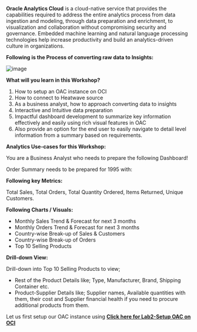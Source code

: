 **Oracle Analytics Cloud** is a cloud-native service that provides the capabilities required to address the entire analytics process from data ingestion and modeling, through data preparation and enrichment, to visualization and collaboration without compromising security and governance. Embedded machine learning and natural language processing technologies help increase productivity and build an analytics-driven culture in organizations.

**Following is the Process of converting raw data to Insights:**

![image](https://user-images.githubusercontent.com/90479726/133066693-501215b3-b0fc-4d7e-87a9-25755130e51c.png)

**What will you learn in this Workshop?**

1. How to setup an OAC instance on OCI
2. How to connect to Heatwave source
3. As a business analyst, how to approach converting data to insights
4. Interactive and Intuitive data preparation
5. Impactful dashboard development to summarize key information effectively and easily using rich visual features in OAC
6. Also provide an option for the end user to easily navigate to detail level information from a summary based on requirements.


**Analytics Use-cases for this Workshop:**

You are a Business Analyst who needs to prepare the following Dashboard!

Order Summary needs to be prepared for 1995 with:

**Following key Metrics:** 

Total Sales, Total Orders, Total Quantity Ordered, Items Returned, Unique Customers.

**Following Charts / Visuals:**

- Monthly Sales Trend & Forecast for next 3 months
- Monthly Orders Trend & Forecast for next 3 months
- Country-wise Break-up of Sales & Customers
- Country-wise Break-up of Orders
- Top 10 Selling Products

**Drill-down View:**

Drill-down into Top 10 Selling Products to view;
- Rest of the Product Details like; Type, Manufacturer, Brand, Shipping Container etc.
- Product-Supplier Details like; Supplier names, Available quantities with them, their cost and Supplier financial health if you need to procure additional products from them.

Let us first setup our OAC instance using **[Click here for Lab2-Setup OAC on OCI](/Lab2-Setup%20OAC%20on%20OCI/README.md)**
